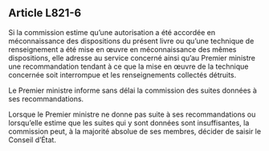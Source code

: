Article L821-6
----
Si la commission estime qu’une autorisation a été accordée en méconnaissance
des dispositions du présent livre ou qu’une technique de renseignement a été
mise en œuvre en méconnaissance des mêmes dispositions, elle adresse au service
concerné ainsi qu’au Premier ministre une recommandation tendant à ce que la
mise en œuvre de la technique concernée soit interrompue et les renseignements
collectés détruits.

Le Premier ministre informe sans délai la commission des suites données à ses
recommandations.

Lorsque le Premier ministre ne donne pas suite à ses recommandations ou
lorsqu’elle estime que les suites qui y sont données sont insuffisantes, la
commission peut, à la majorité absolue de ses membres, décider de saisir le
Conseil d’État.
